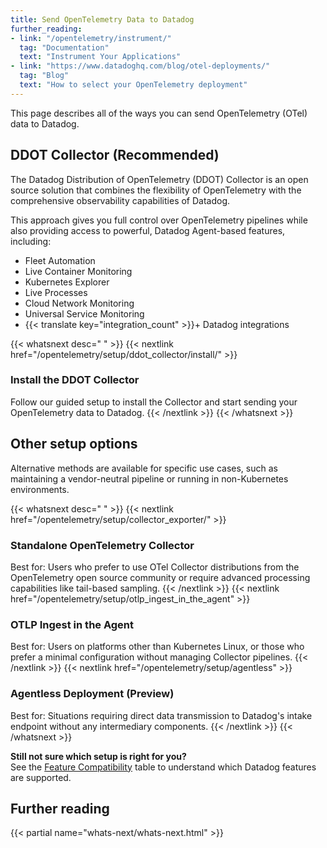 ```yaml
---
title: Send OpenTelemetry Data to Datadog
further_reading:
- link: "/opentelemetry/instrument/"
  tag: "Documentation"
  text: "Instrument Your Applications"
- link: "https://www.datadoghq.com/blog/otel-deployments/"
  tag: "Blog"
  text: "How to select your OpenTelemetry deployment"
---
```


This page describes all of the ways you can send OpenTelemetry (OTel) data to Datadog.

## DDOT Collector (Recommended)

The Datadog Distribution of OpenTelemetry (DDOT) Collector is an open source solution that combines the flexibility of OpenTelemetry with the comprehensive observability capabilities of Datadog.

This approach gives you full control over OpenTelemetry pipelines while also providing access to powerful, Datadog Agent-based features, including:

- Fleet Automation
- Live Container Monitoring
- Kubernetes Explorer
- Live Processes
- Cloud Network Monitoring
- Universal Service Monitoring
- {{< translate key="integration_count" >}}+ Datadog integrations

{{< whatsnext desc=" " >}}
    {{< nextlink href="/opentelemetry/setup/ddot_collector/install/" >}}
    <h3>Install the DDOT Collector</h3>
    Follow our guided setup to install the Collector and start sending your OpenTelemetry data to Datadog.
    {{< /nextlink >}}
{{< /whatsnext >}}

## Other setup options

Alternative methods are available for specific use cases, such as maintaining a vendor-neutral pipeline or running in non-Kubernetes environments.

{{< whatsnext desc=" " >}}
    {{< nextlink href="/opentelemetry/setup/collector_exporter/" >}}
    <h3>Standalone OpenTelemetry Collector</h3>
    Best for: Users who prefer to use OTel Collector distributions from the OpenTelemetry open source community or require advanced processing capabilities like tail-based sampling.
    {{< /nextlink >}}
    {{< nextlink href="/opentelemetry/setup/otlp_ingest_in_the_agent" >}}
    <h3>OTLP Ingest in the Agent</h3>
    Best for: Users on platforms other than Kubernetes Linux, or those who prefer a minimal configuration without managing Collector pipelines.
    {{< /nextlink >}}
    {{< nextlink href="/opentelemetry/setup/agentless" >}}
    <h3>Agentless Deployment (Preview)</h3>
    Best for: Situations requiring direct data transmission to Datadog's intake endpoint without any intermediary components.
    {{< /nextlink >}}
{{< /whatsnext >}}

<div class="alert alert-info"><strong>Still not sure which setup is right for you?</strong><br> See the <a href="/opentelemetry/compatibility/">Feature Compatibility</a> table to understand which Datadog features are supported.</div>

## Further reading

{{< partial name="whats-next/whats-next.html" >}}

[1]: /opentelemetry/setup/agent
[2]: /opentelemetry/setup/collector_exporter/
[3]: /opentelemetry/setup/agentless
[4]: /opentelemetry/ingestion_sampling#tail-based-sampling
[5]: /opentelemetry/agent
[6]: /opentelemetry/setup/otlp_ingest_in_the_agent
